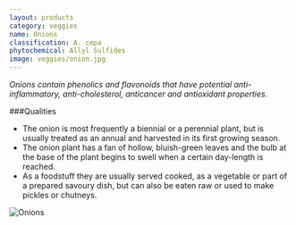 ```yaml
---
layout: products
category: veggies
name: Onions
classification: A. cepa
phytochemical: Allyl Sulfides
image: veggies/onion.jpg
---
```


*Onions contain phenolics and flavonoids that have potential anti-inflammatory, anti-cholesterol, anticancer and antioxidant properties.*

###Qualities 
 
- The onion is most frequently a biennial or a perennial plant, but is usually treated as an annual and harvested in its first growing season.
- The onion plant has a fan of hollow, bluish-green leaves and the bulb at the base of the plant begins to swell when a certain day-length is reached.
- As a foodstuff they are usually served cooked, as a vegetable or part of a prepared savoury dish, but can also be eaten raw or used to make pickles or chutneys.

![Onions](http://upload.wikimedia.org/wikipedia/commons/thumb/a/a2/Mixed_onions.jpg/1024px-Mixed_onions.jpg)

